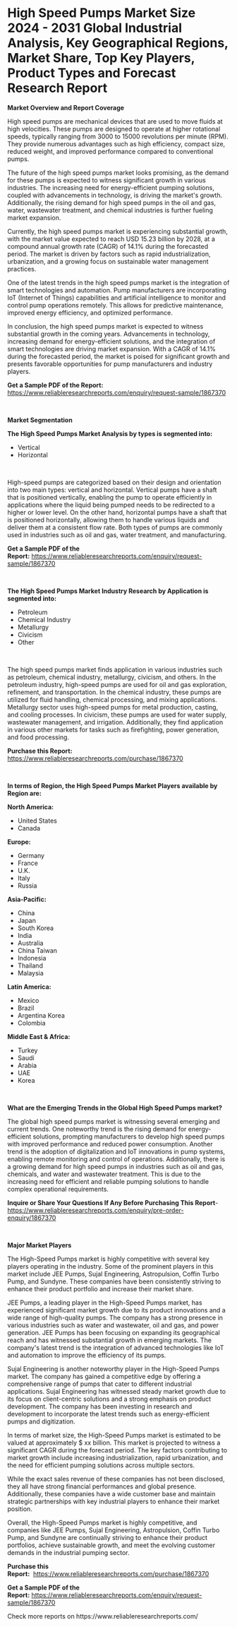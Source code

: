 <p><h1>High Speed Pumps Market Size 2024 - 2031 Global Industrial Analysis, Key Geographical Regions, Market Share, Top Key Players, Product Types and Forecast Research Report</h1></p><p><strong>Market Overview and Report Coverage</strong></p>
<p><p>High speed pumps are mechanical devices that are used to move fluids at high velocities. These pumps are designed to operate at higher rotational speeds, typically ranging from 3000 to 15000 revolutions per minute (RPM). They provide numerous advantages such as high efficiency, compact size, reduced weight, and improved performance compared to conventional pumps.</p><p>The future of the high speed pumps market looks promising, as the demand for these pumps is expected to witness significant growth in various industries. The increasing need for energy-efficient pumping solutions, coupled with advancements in technology, is driving the market's growth. Additionally, the rising demand for high speed pumps in the oil and gas, water, wastewater treatment, and chemical industries is further fueling market expansion.</p><p>Currently, the high speed pumps market is experiencing substantial growth, with the market value expected to reach USD 15.23 billion by 2028, at a compound annual growth rate (CAGR) of 14.1% during the forecasted period. The market is driven by factors such as rapid industrialization, urbanization, and a growing focus on sustainable water management practices.</p><p>One of the latest trends in the high speed pumps market is the integration of smart technologies and automation. Pump manufacturers are incorporating IoT (Internet of Things) capabilities and artificial intelligence to monitor and control pump operations remotely. This allows for predictive maintenance, improved energy efficiency, and optimized performance.</p><p>In conclusion, the high speed pumps market is expected to witness substantial growth in the coming years. Advancements in technology, increasing demand for energy-efficient solutions, and the integration of smart technologies are driving market expansion. With a CAGR of 14.1% during the forecasted period, the market is poised for significant growth and presents favorable opportunities for pump manufacturers and industry players.</p></p>
<p><strong>Get a Sample PDF of the Report:</strong> <a href="https://www.reliableresearchreports.com/enquiry/request-sample/1867370">https://www.reliableresearchreports.com/enquiry/request-sample/1867370</a></p>
<p>&nbsp;</p>
<p><strong>Market Segmentation</strong></p>
<p><strong>The High Speed Pumps Market Analysis by types is segmented into:</strong></p>
<p><ul><li>Vertical</li><li>Horizontal</li></ul></p>
<p>&nbsp;</p>
<p><p>High-speed pumps are categorized based on their design and orientation into two main types: vertical and horizontal. Vertical pumps have a shaft that is positioned vertically, enabling the pump to operate efficiently in applications where the liquid being pumped needs to be redirected to a higher or lower level. On the other hand, horizontal pumps have a shaft that is positioned horizontally, allowing them to handle various liquids and deliver them at a consistent flow rate. Both types of pumps are commonly used in industries such as oil and gas, water treatment, and manufacturing.</p></p>
<p><strong>Get a Sample PDF of the Report:</strong>&nbsp;<a href="https://www.reliableresearchreports.com/enquiry/request-sample/1867370">https://www.reliableresearchreports.com/enquiry/request-sample/1867370</a></p>
<p>&nbsp;</p>
<p><strong>The High Speed Pumps Market Industry Research by Application is segmented into:</strong></p>
<p><ul><li>Petroleum</li><li>Chemical Industry</li><li>Metallurgy</li><li>Civicism</li><li>Other</li></ul></p>
<p>&nbsp;</p>
<p><p>The high speed pumps market finds application in various industries such as petroleum, chemical industry, metallurgy, civicism, and others. In the petroleum industry, high-speed pumps are used for oil and gas exploration, refinement, and transportation. In the chemical industry, these pumps are utilized for fluid handling, chemical processing, and mixing applications. Metallurgy sector uses high-speed pumps for metal production, casting, and cooling processes. In civicism, these pumps are used for water supply, wastewater management, and irrigation. Additionally, they find application in various other markets for tasks such as firefighting, power generation, and food processing.</p></p>
<p><strong>Purchase this Report:</strong>&nbsp; <a href="https://www.reliableresearchreports.com/purchase/1867370">https://www.reliableresearchreports.com/purchase/1867370</a></p>
<p>&nbsp;</p>
<p><strong>In terms of Region, the High Speed Pumps Market Players available by Region are:</strong></p>
<p>
    <p> <strong> North America: </strong>
        <ul>
            <li>United States</li>
            <li>Canada</li>
        </ul>
        </p> 
    <p> <strong> Europe: </strong>
        <ul>
            <li>Germany</li>
            <li>France</li>
            <li>U.K.</li>
            <li>Italy</li>
            <li>Russia</li>
        </ul>
        </p> 
    <p> <strong> Asia-Pacific: </strong>
        <ul>
            <li>China</li>
            <li>Japan</li>
            <li>South Korea</li>
            <li>India</li>
            <li>Australia</li>
            <li>China Taiwan</li>
            <li>Indonesia</li>
            <li>Thailand</li>
            <li>Malaysia</li>
        </ul>
        </p> 
    <p> <strong> Latin America: </strong>
        <ul>
            <li>Mexico</li>
            <li>Brazil</li>
            <li>Argentina Korea</li>
            <li>Colombia</li>
        </ul>
        </p> 
    <p> <strong> Middle East & Africa: </strong>
        <ul>
            <li>Turkey</li>
            <li>Saudi</li>
            <li>Arabia</li>
            <li>UAE</li>
            <li>Korea</li>
        </ul>
    </p>
    </p>
<p>&nbsp;</p>
<p><strong>What are the Emerging Trends in the Global High Speed Pumps market?</strong></p>
<p><p>The global high speed pumps market is witnessing several emerging and current trends. One noteworthy trend is the rising demand for energy-efficient solutions, prompting manufacturers to develop high speed pumps with improved performance and reduced power consumption. Another trend is the adoption of digitalization and IoT innovations in pump systems, enabling remote monitoring and control of operations. Additionally, there is a growing demand for high speed pumps in industries such as oil and gas, chemicals, and water and wastewater treatment. This is due to the increasing need for efficient and reliable pumping solutions to handle complex operational requirements.</p></p>
<p><strong>Inquire or Share Your Questions If Any Before Purchasing This Report</strong>- <a href="https://www.reliableresearchreports.com/enquiry/pre-order-enquiry/1867370">https://www.reliableresearchreports.com/enquiry/pre-order-enquiry/1867370</a></p>
<p>&nbsp;</p>
<p><strong>Major Market Players</strong></p>
<p><p>The High-Speed Pumps market is highly competitive with several key players operating in the industry. Some of the prominent players in this market include JEE Pumps, Sujal Engineering, Astropulsion, Coffin Turbo Pump, and Sundyne. These companies have been consistently striving to enhance their product portfolio and increase their market share.</p><p>JEE Pumps, a leading player in the High-Speed Pumps market, has experienced significant market growth due to its product innovations and a wide range of high-quality pumps. The company has a strong presence in various industries such as water and wastewater, oil and gas, and power generation. JEE Pumps has been focusing on expanding its geographical reach and has witnessed substantial growth in emerging markets. The company's latest trend is the integration of advanced technologies like IoT and automation to improve the efficiency of its pumps.</p><p>Sujal Engineering is another noteworthy player in the High-Speed Pumps market. The company has gained a competitive edge by offering a comprehensive range of pumps that cater to different industrial applications. Sujal Engineering has witnessed steady market growth due to its focus on client-centric solutions and a strong emphasis on product development. The company has been investing in research and development to incorporate the latest trends such as energy-efficient pumps and digitization.</p><p>In terms of market size, the High-Speed Pumps market is estimated to be valued at approximately $ xx billion. This market is projected to witness a significant CAGR during the forecast period. The key factors contributing to market growth include increasing industrialization, rapid urbanization, and the need for efficient pumping solutions across multiple sectors.</p><p>While the exact sales revenue of these companies has not been disclosed, they all have strong financial performances and global presence. Additionally, these companies have a wide customer base and maintain strategic partnerships with key industrial players to enhance their market position.</p><p>Overall, the High-Speed Pumps market is highly competitive, and companies like JEE Pumps, Sujal Engineering, Astropulsion, Coffin Turbo Pump, and Sundyne are continually striving to enhance their product portfolios, achieve sustainable growth, and meet the evolving customer demands in the industrial pumping sector.</p></p>
<p><strong>Purchase this Report:</strong>&nbsp;&nbsp;<a href="https://www.reliableresearchreports.com/purchase/1867370">https://www.reliableresearchreports.com/purchase/1867370</a></p>
<p></p>
<p><strong>Get a Sample PDF of the Report:</strong>&nbsp;<a href="https://www.reliableresearchreports.com/enquiry/request-sample/1867370">https://www.reliableresearchreports.com/enquiry/request-sample/1867370</a></p>
<p>Check more reports on https://www.reliableresearchreports.com/</p>